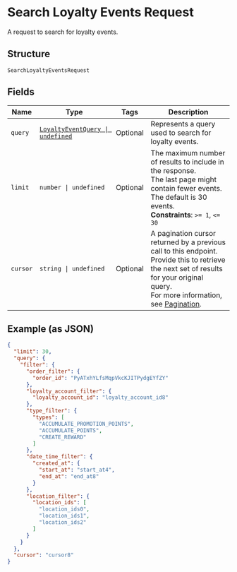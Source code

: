 
# Search Loyalty Events Request

A request to search for loyalty events.

## Structure

`SearchLoyaltyEventsRequest`

## Fields

| Name | Type | Tags | Description |
|  --- | --- | --- | --- |
| `query` | [`LoyaltyEventQuery \| undefined`](../../doc/models/loyalty-event-query.md) | Optional | Represents a query used to search for loyalty events. |
| `limit` | `number \| undefined` | Optional | The maximum number of results to include in the response.<br>The last page might contain fewer events.<br>The default is 30 events.<br>**Constraints**: `>= 1`, `<= 30` |
| `cursor` | `string \| undefined` | Optional | A pagination cursor returned by a previous call to this endpoint.<br>Provide this to retrieve the next set of results for your original query.<br>For more information, see [Pagination](https://developer.squareup.com/docs/build-basics/common-api-patterns/pagination). |

## Example (as JSON)

```json
{
  "limit": 30,
  "query": {
    "filter": {
      "order_filter": {
        "order_id": "PyATxhYLfsMqpVkcKJITPydgEYfZY"
      },
      "loyalty_account_filter": {
        "loyalty_account_id": "loyalty_account_id8"
      },
      "type_filter": {
        "types": [
          "ACCUMULATE_PROMOTION_POINTS",
          "ACCUMULATE_POINTS",
          "CREATE_REWARD"
        ]
      },
      "date_time_filter": {
        "created_at": {
          "start_at": "start_at4",
          "end_at": "end_at8"
        }
      },
      "location_filter": {
        "location_ids": [
          "location_ids0",
          "location_ids1",
          "location_ids2"
        ]
      }
    }
  },
  "cursor": "cursor8"
}
```

